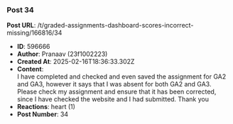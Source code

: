 ### Post 34
**Post URL**: /t/graded-assignments-dashboard-scores-incorrect-missing/166816/34
- **ID**: 596666
- **Author**: Pranaav (23f1002223)
- **Created At**: 2025-02-16T18:36:33.302Z
- **Content**:  
  I have completed and checked and even saved the assignment for GA2 and GA3, however it says that I was absent for both GA2 and GA3.
Please check my assignment and ensure that it has been corrected, since I have checked the website and I had submitted.
Thank you
- **Reactions**: heart (1)
- **Post Number**: 34

